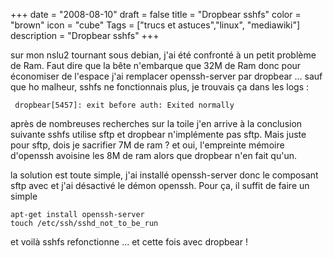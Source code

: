 +++
date = "2008-08-10"
draft = false
title = "Dropbear sshfs"
color = "brown"
icon = "cube"
Tags = ["trucs et astuces","linux", "mediawiki"]
description = "Dropbear sshfs"
+++

sur mon nslu2 tournant sous debian, j'ai été confronté à un petit
problème de Ram. Faut dire que la bête n'embarque que 32M de Ram donc
pour économiser de l'espace j'ai remplacer openssh-server par dropbear
... sauf que ho malheur, sshfs ne fonctionnais plus, je trouvais ça dans
les logs :

     dropbear[5457]: exit before auth: Exited normally

après de nombreuses recherches sur la toile j'en arrive à la conclusion
suivante sshfs utilise sftp et dropbear n'implémente pas sftp. Mais
juste pour sftp, dois je sacrifier 7M de ram ? et oui, l'empreinte
mémoire d'openssh avoisine les 8M de ram alors que dropbear n'en fait
qu'un.

la solution est toute simple, j'ai installé openssh-server donc le
composant sftp avec et j'ai désactivé le démon openssh. Pour ça, il
suffit de faire un simple

    apt-get install openssh-server
    touch /etc/ssh/sshd_not_to_be_run

et voilà sshfs refonctionne ... et cette fois avec dropbear !
